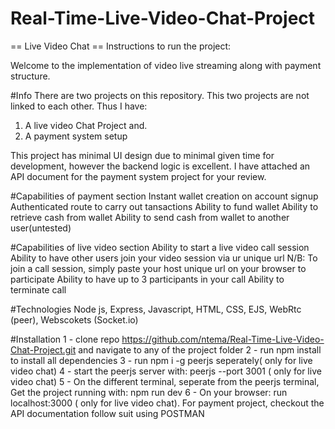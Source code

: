 # Real-Time-Live-Video-Chat-Project



== Live Video Chat ==
Instructions to run the project:


Welcome to the implementation of video live streaming along with payment structure. 

#Info
There are two projects on this repository. This two projects are not linked to each other. 
Thus I have: 
1) A live video Chat Project and.
2) A payment system setup

This project has minimal UI design due to minimal given time for development, however the backend logic is excellent.
I have attached an API document for the payment system project for your review.

#Capabilities of payment section
Instant wallet creation on account signup
Authenticated route to carry out tansactions 
Ability to fund wallet
Ability to retrieve cash from wallet
Ability to send cash from wallet to another user(untested)


#Capabilities of live video section 
Ability to start a live video call session
Ability to have other users join your video session via ur unique url
N/B: To join a call session, simply paste your host unique url on your browser to participate
Ability to have up to 3 participants in your call
Ability to terminate call


#Technologies
Node js, Express, Javascript, HTML, CSS, EJS, WebRtc (peer), Webscokets (Socket.io)

#Installation
1 - clone repo https://github.com/ntema/Real-Time-Live-Video-Chat-Project.git and navigate to any of the project folder
2 - run npm install to install all dependencies
3 - run npm i -g peerjs seperately( only for live video chat)
4 - start the peerjs server with: peerjs --port 3001 ( only for live video chat)
5 - On the different terminal, seperate from the peerjs terminal, Get the project running with: npm run dev 
6 - On your browser: run localhost:3000 ( only for live video chat). For payment project, checkout the API documentation follow suit using POSTMAN
